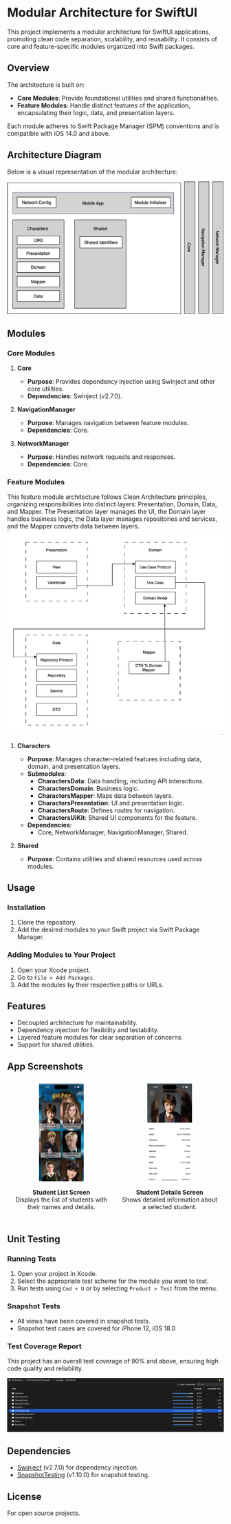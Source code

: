 
# Modular Architecture for SwiftUI

This project implements a modular architecture for SwiftUI applications, promoting clean code separation, scalability, and reusability. It consists of core and feature-specific modules organized into Swift packages.

## Overview

The architecture is built on:

- **Core Modules**: Provide foundational utilities and shared functionalities.
- **Feature Modules**: Handle distinct features of the application, encapsulating their logic, data, and presentation layers.

Each module adheres to Swift Package Manager (SPM) conventions and is compatible with iOS 14.0 and above.

## Architecture Diagram

Below is a visual representation of the modular architecture:

![Modular Architecture](Document/MobileAppArchitecture.png)


## Modules

### Core Modules

1. **Core**

   - **Purpose**: Provides dependency injection using Swinject and other core utilities.
   - **Dependencies**: Swinject (v2.7.0).

2. **NavigationManager**

   - **Purpose**: Manages navigation between feature modules.
   - **Dependencies**: Core.

3. **NetworkManager**

   - **Purpose**: Handles network requests and responses.
   - **Dependencies**: Core.

### Feature Modules

This feature module architecture follows Clean Architecture principles, organizing responsibilities into distinct layers: Presentation, Domain, Data, and Mapper. The Presentation layer manages the UI, the Domain layer handles business logic, the Data layer manages repositories and services, and the Mapper converts data between layers.
![Modular Architecture](Document/FeatureModuleArchitecture.png)

1. **Characters**

   - **Purpose**: Manages character-related features including data, domain, and presentation layers.
   - **Submodules**:
     - **CharactersData**: Data handling, including API interactions.
     - **CharactersDomain**: Business logic.
     - **CharactersMapper**: Maps data between layers.
     - **CharactersPresentation**: UI and presentation logic.
     - **CharactersRoute**: Defines routes for navigation.
     - **CharactersUiKit**: Shared UI components for the feature.
   - **Dependencies**:
     - Core, NetworkManager, NavigationManager, Shared.

2. **Shared**

   - **Purpose**: Contains utilities and shared resources used across modules.

## Usage

### Installation

1. Clone the repository.
2. Add the desired modules to your Swift project via Swift Package Manager.

### Adding Modules to Your Project

1. Open your Xcode project.
2. Go to `File > Add Packages`.
3. Add the modules by their respective paths or URLs.


## Features

- Decoupled architecture for maintainability.
- Dependency injection for flexibility and testability.
- Layered feature modules for clear separation of concerns.
- Support for shared utilities.


## App Screenshots

<div style="display: flex; justify-content: space-around; align-items: center;">
  <div style="text-align: center; margin: 10px;">
    <img src="Document/StudentListScreen.png" alt="Student List Screen" width="45%" />
    <p><strong>Student List Screen</strong><br />Displays the list of students with their names and details.</p>
  </div>
  <div style="text-align: center; margin: 10px;">
    <img src="Document/StudentDetailsScreen.png" alt="Student Details Screen" width="45%" />
    <p><strong>Student Details Screen</strong><br />Shows detailed information about a selected student.</p>
  </div>
</div>


## Unit Testing

### Running Tests

1. Open your project in Xcode.
2. Select the appropriate test scheme for the module you want to test.
3. Run tests using `Cmd + U` or by selecting `Product > Test` from the menu.

### Snapshot Tests

- All views have been covered in snapshot tests.
- Snapshot test cases are covered for iPhone 12, iOS 18.0

### Test Coverage Report

This project has an overall test coverage of 90% and above, ensuring high code quality and reliability.

![Test Coverage Report](Document/TestReport.png)


## Dependencies

- [Swinject](https://github.com/Swinject/Swinject) (v2.7.0) for dependency injection.
- [SnapshotTesting](https://github.com/pointfreeco/swift-snapshot-testing) (v1.10.0) for snapshot testing.


## License

For open source projects.
